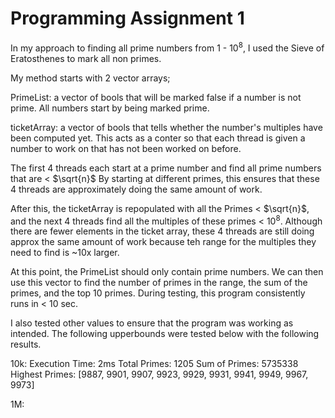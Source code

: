 # Programming Assignment 1

In my approach to finding all prime numbers from 1 - 10<sup>8</sup>, I used the Sieve of Eratosthenes to mark all non primes.

My method starts with 2 vector arrays;

PrimeList: a vector of bools that will be marked false if a number is not prime. All numbers start by being marked prime.

ticketArray: a vector of bools that tells whether the number's multiples have been computed yet. 
This acts as a conter so that each thread is given a number to work on that has not been worked on before.

The first 4 threads each start at a prime number and find all prime numbers that are < $\sqrt{n}$
By starting at different primes, this ensures that these 4 threads are approximately doing the same amount of work.

After this, the ticketArray is repopulated with all the Primes < $\sqrt{n}$, and the next 4 threads find all the multiples of these primes < 10<sup>8</sup>.
Although there are fewer elements in the ticket array, these 4 threads are still doing approx the same amount of work because teh range for the multiples they need to find is ~10x larger.

At this point, the PrimeList should only contain prime numbers. We can then use this vector to find the number of primes in the range, the sum of the primes, and the top 10 primes.
During testing, this program consistently runs in < 10 sec.

I also tested other values to ensure that the program was working as intended. The following upperbounds were tested below with the following results.

10k: 
Execution Time: 2ms
Total Primes: 1205
Sum of Primes: 5735338
Highest Primes: [9887, 9901, 9907, 9923, 9929, 9931, 9941, 9949, 9967, 9973]

1M:


